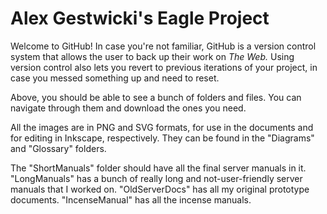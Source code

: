 # Alex Gestwicki's Eagle Project

Welcome to GitHub! In case you're not familiar, GitHub is a version control system that allows the user to back up their work on _The Web._
Using version control also lets you revert to previous iterations of your project, in case you messed something up and need to reset.

Above, you should be able to see a bunch of folders and files. You can navigate through them and download the ones you need.

All the images are in PNG and SVG formats, for use in the documents and for editing in Inkscape, respectively. They can be found in the
"Diagrams" and "Glossary" folders.

The "ShortManuals" folder should have all the final server manuals in it. "LongManuals" has a bunch of really long and not-user-friendly
server manuals that I worked on. "OldServerDocs" has all my original prototype documents. "IncenseManual" has all the incense manuals.
